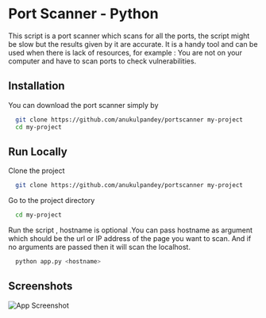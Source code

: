 
# Port Scanner - Python

This script is a port scanner which scans for all the ports, the script might be slow but the results given by it are accurate. It is a handy tool and can be used when there is lack of resources, for example : You are not on your computer and have to scan ports to check vulnerabilities.

## Installation 

You can download the port scanner simply by 

```bash 
  git clone https://github.com/anukulpandey/portscanner my-project
  cd my-project
```
    
## Run Locally

Clone the project

```bash
  git clone https://github.com/anukulpandey/portscanner my-project
```

Go to the project directory

```bash
  cd my-project
```

Run the script , hostname is optional .You can pass hostname as argument which should be the url or IP address of the page you want to scan. And if no arguments are passed then it will scan the localhost.

```bash
  python app.py <hostname>
```

## Screenshots

![App Screenshot](https://ipfs.io/ipfs/QmbgEgAJvxBTifUSQQfaqgJG5vS2vcUV56Zz9gX2pbcPtD)
